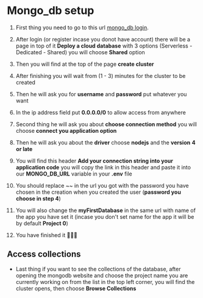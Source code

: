 
# Mongo_db setup

1. First thing you need to go to this url [mongo_db login](https://account.mongodb.com/account/login).

  

2. After login (or register incase you donot have account) there will be a page in top of it **Deploy a cloud database** with 3 options (Serverless - Dedicated - Shared) you will choose **Shared** option

  

3. Then you will find at the top of the page **create cluster**

  
4. After finishing you will wait from (1 - 3) minutes for the cluster to be created

  

5. Then he will ask you for **username** and **password** put whatever you want

  

6. In the ip address field put **0.0.0.0/0** to allow access from anywhere

  

7. Second thing he will ask you about **choose connection method** you will choose **connect you application option**

  

8. Then he will ask you about the **driver** choose **nodejs** and the **version**  **4 or late**

  

9. You will find this header **Add your connection string into your application code** you will copy the link in this header and paste it into our **MONGO_DB_URL** variable in your **.env** file

  

10. You should replace ~<password>~ in the url you got with the password you have chosen in the creation when you created the user (**password you choose in step 4**)

  

11. You will also change the **myFirstDatabase** in the same url with name of the app you have set it (incase you don't set name for the app it will be by default **Project 0**)

  

12. You have finished it :clap::clap::clap:

  

## Access collections

- Last thing if you want to see the collections of the database, after opening the mongodb website and choose the project name you are currently working on from the list in the top left corner, you will find the cluster opens, then choose **Browse Collections**